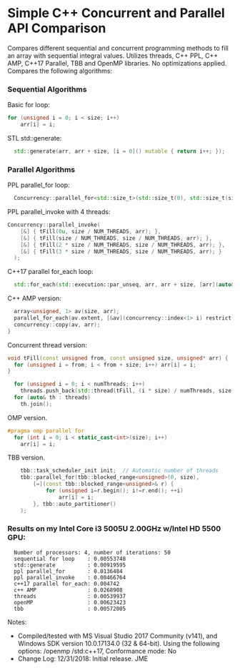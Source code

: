 # Simple C++ Concurrent and Parallel API Comparison

Compares different sequential and concurrent programming methods to fill an array with sequential integral values. Utilizes threads, C++ PPL, C++ AMP, C++17 Parallel, TBB and OpenMP libraries. No optimizations applied. Compares the following algorithms:

### Sequential Algorithms
Basic for loop:
```C++
for (unsigned i = 0; i < size; i++)
    arr[i] = i;
```

STL std::generate:
```C++
  std::generate(arr, arr + size, [i = 0]() mutable { return i++; });
```

### Parallel Algorithms
PPL parallel_for loop:
```C++
  Concurrency::parallel_for<std::size_t>(std::size_t(0), std::size_t(size), [&arr](unsigned i) { arr[i] = i; }, concurrency::static_partitioner());
```

PPL parallel_invoke with 4 threads:
```C++
Concurrency::parallel_invoke(
    [&] { tFill(0u, size / NUM_THREADS, arr); },
    [&] { tFill(size / NUM_THREADS, size / NUM_THREADS, arr); },
    [&] { tFill(2 * size / NUM_THREADS, size / NUM_THREADS, arr); },
    [&] { tFill(3 * size / NUM_THREADS, size / NUM_THREADS, arr); }
  );
```

C++17 parallel for_each loop:
```C++
  std::for_each(std::execution::par_unseq, arr, arr + size, [arr](auto& a) { a = &a - &arr[0]; });
```

C++ AMP version:
```C++
  array<unsigned, 1> av(size, arr);
  parallel_for_each(av.extent, [&av](concurrency::index<1> i) restrict(amp) { av[i] = i[0]; });
  concurrency::copy(av, arr);
}
```

Concurrent thread version:
```C++
void tFill(const unsigned from, const unsigned size, unsigned* arr) {
  for (unsigned i = from; i < from + size; i++) arr[i] = i;
}

  for (unsigned i = 0; i < numThreads; i++)
    threads.push_back(std::thread(tFill, (i * size) / numThreads, size / numThreads, std::ref(arr)));
  for (auto& th : threads)
    th.join();
```

OMP version.
```C++
#pragma omp parallel for
  for (int i = 0; i < static_cast<int>(size); i++)
    arr[i] = i;
```

TBB version.
```C++
	tbb::task_scheduler_init init;  // Automatic number of threads
	tbb::parallel_for(tbb::blocked_range<unsigned>(0, size),
		[=](const tbb::blocked_range<unsigned>& r) {
			for (unsigned i=r.begin(); i!=r.end(); ++i)
				arr[i] = i;
		}, tbb::auto_partitioner()
    );
```

### Results on my Intel Core i3 5005U 2.00GHz w/Intel HD 5500 GPU:
```text
  Number of processors: 4, number of iterations: 50
  sequential for loop    : 0.00553748
  std::generate          : 0.00919595
  ppl parallel_for       : 0.0136484
  ppl parallel_invoke    : 0.00466764
  c++17 parallel for_each: 0.004742
  c++ AMP                : 0.0268908
  threads                : 0.00539937
  openMP                 : 0.00623423
  tbb                    : 0.00572005
```

Notes:
* Compiled/tested with MS Visual Studio 2017 Community (v141), and Windows SDK version 10.0.17134.0 (32 & 64-bit). Using the following options: /openmp /std:c++17, Conformance mode: No
* Change Log: 12/31/2018: Initial release. JME
